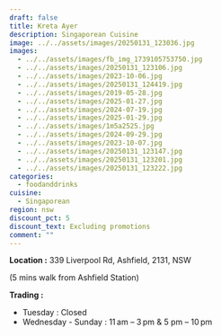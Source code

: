 ```yaml
---
draft: false
title: Kreta Ayer
description: Singaporean Cuisine
image: ../../assets/images/20250131_123036.jpg
images:
  - ../../assets/images/fb_img_1739105753750.jpg
  - ../../assets/images/20250131_123106.jpg
  - ../../assets/images/2023-10-06.jpg
  - ../../assets/images/20250131_124419.jpg
  - ../../assets/images/2019-05-28.jpg
  - ../../assets/images/2025-01-27.jpg
  - ../../assets/images/2024-07-19.jpg
  - ../../assets/images/2025-01-29.jpg
  - ../../assets/images/1m5a2525.jpg
  - ../../assets/images/2024-09-29.jpg
  - ../../assets/images/2023-10-07.jpg
  - ../../assets/images/20250131_123147.jpg
  - ../../assets/images/20250131_123201.jpg
  - ../../assets/images/20250131_123222.jpg
categories:
  - foodanddrinks
cuisine:
  - Singaporean
region: nsw
discount_pct: 5
discount_text: Excluding promotions
comment: ""
---
```

**Location :** 339 Liverpool Rd, Ashfield, 2131, NSW

(5 mins walk from Ashfield Station)

**Trading :**

* Tuesday : Closed
* Wednesday - Sunday : 11 am – 3 pm & 5 pm – 10 pm
